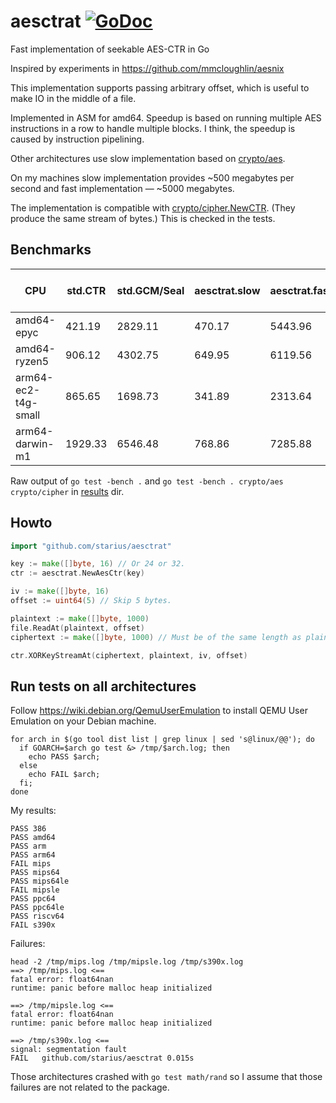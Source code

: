 # aesctrat [![GoDoc](https://pkg.go.dev/badge/github.com/starius/aesctrat)](https://pkg.go.dev/github.com/starius/aesctrat)

Fast implementation of seekable AES-CTR in Go

Inspired by experiments in https://github.com/mmcloughlin/aesnix

This implementation supports passing arbitrary offset,
which is useful to make IO in the middle of a file.

Implemented in ASM for amd64. Speedup is based on running
multiple AES instructions in a row to handle multiple blocks.
I think, the speedup is caused by instruction pipelining.

Other architectures use slow implementation based on
[crypto/aes](https://pkg.go.dev/crypto/aes).

On my machines slow implementation provides ~500 megabytes per second
and fast implementation — ~5000 megabytes.

The implementation is compatible with
[crypto/cipher.NewCTR](https://pkg.go.dev/crypto/cipher#NewCTR).
(They produce the same stream of bytes.)
This is checked in the tests.

## Benchmarks

| CPU                 | std.CTR | std.GCM/Seal | aesctrat.slow | aesctrat.fast | Speedup (std.CTR -> aesctrat.fast) |
|---------------------|---------|--------------|---------------|---------------|------------------------------------|
| amd64-epyc          | 421.19  | 2829.11      | 470.17        | 5443.96       | 12.9x                              |
| amd64-ryzen5        | 906.12  | 4302.75      | 649.95        | 6119.56       | 6.8x                               |
| arm64-ec2-t4g-small | 865.65  | 1698.73      | 341.89        | 2313.64       | 2.7x                               |
| arm64-darwin-m1     | 1929.33 | 6546.48      | 768.86        | 7285.88       | 3.8x                               |

Raw output of `go test -bench .` and `go test -bench . crypto/aes crypto/cipher`
in [results](results/) dir.

## Howto

```go
import "github.com/starius/aesctrat"

key := make([]byte, 16) // Or 24 or 32.
ctr := aesctrat.NewAesCtr(key)

iv := make([]byte, 16)
offset := uint64(5) // Skip 5 bytes.

plaintext := make([]byte, 1000)
file.ReadAt(plaintext, offset)
ciphertext := make([]byte, 1000) // Must be of the same length as plaintext.

ctr.XORKeyStreamAt(ciphertext, plaintext, iv, offset)
```

## Run tests on all architectures

Follow https://wiki.debian.org/QemuUserEmulation to install
QEMU User Emulation on your Debian machine.

```
for arch in $(go tool dist list | grep linux | sed 's@linux/@@'); do
  if GOARCH=$arch go test &> /tmp/$arch.log; then
    echo PASS $arch;
  else
    echo FAIL $arch;
  fi;
done
```

My results:

```
PASS 386
PASS amd64
PASS arm
PASS arm64
FAIL mips
PASS mips64
PASS mips64le
FAIL mipsle
PASS ppc64
PASS ppc64le
PASS riscv64
FAIL s390x
```

Failures:

```
head -2 /tmp/mips.log /tmp/mipsle.log /tmp/s390x.log
==> /tmp/mips.log <==
fatal error: float64nan
runtime: panic before malloc heap initialized

==> /tmp/mipsle.log <==
fatal error: float64nan
runtime: panic before malloc heap initialized

==> /tmp/s390x.log <==
signal: segmentation fault
FAIL   github.com/starius/aesctrat 0.015s
```

Those architectures crashed with `go test math/rand` so
I assume that those failures are not related to the package.
